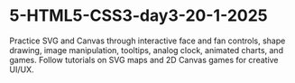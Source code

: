 # 5-HTML5-CSS3-day3-20-1-2025
Practice SVG and Canvas through interactive face and fan controls, shape drawing, image manipulation, tooltips, analog clock, animated charts, and games. Follow tutorials on SVG maps and 2D Canvas games for creative UI/UX.
